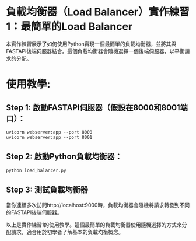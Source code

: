 # 負載均衡器（Load Balancer）實作練習1：最簡單的Load Balancer
本實作練習展示了如何使用Python實現一個最簡單的負載均衡器，並將其與FASTAPI後端伺服器結合。這個負載均衡器會隨機選擇一個後端伺服器，以平衡請求的分配。

# 使用教學:
## Step 1: 啟動FASTAPI伺服器（假設在8000和8001端口）：
```
uvicorn webserver:app --port 8000
uvicorn webserver:app --port 8001
```
## Step 2: 啟動Python負載均衡器：
```
python load_balancer.py
```
## Step 3: 測試負載均衡器
當你連續多次訪問http://localhost:9000時，負載均衡器會隨機將請求轉發到不同的FASTAPI後端伺服器。

以上是實作練習1的使用教學。這個最簡單的負載均衡器使用隨機選擇的方式來分配請求，適合用於初學者了解基本的負載均衡概念。